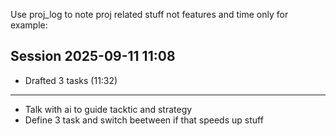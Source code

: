 Use proj_log to note proj related stuff not features and time only
for example:

## Session 2025-09-11 11:08

- Drafted 3 tasks (11:32)

---

- Talk with ai to guide tacktic and strategy
- Define 3 task and switch beetween if that speeds up stuff